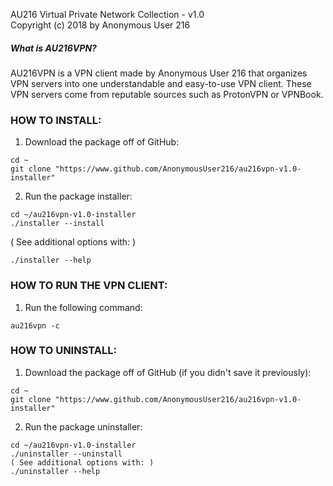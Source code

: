 AU216 Virtual Private Network Collection - v1.0        
Copyright (c) 2018 by Anonymous User 216
##### What is AU216VPN?
AU216VPN is a VPN client made by Anonymous User 216 that organizes VPN servers into one understandable and easy-to-use VPN client. These VPN servers come from reputable sources such as ProtonVPN or VPNBook.

### HOW TO INSTALL:
1. Download the package off of GitHub:
```
cd ~
git clone "https://www.github.com/AnonymousUser216/au216vpn-v1.0-installer"
```

2. Run the package installer:
```
cd ~/au216vpn-v1.0-installer
./installer --install
```
( See additional options with: )
```
./installer --help
```



### HOW TO RUN THE VPN CLIENT:
1. Run the following command:
```
au216vpn -c
```



### HOW TO UNINSTALL:

1. Download the package off of GitHub (if you didn't save it previously):
```
cd ~
git clone "https://www.github.com/AnonymousUser216/au216vpn-v1.0-installer"
```

2. Run the package uninstaller:
```
cd ~/au216vpn-v1.0-installer
./uninstaller --uninstall
( See additional options with: )
./uninstaller --help
```
